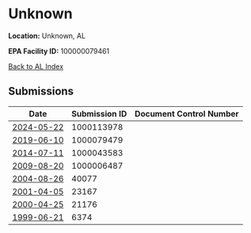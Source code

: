# Unknown

**Location:** Unknown, AL

**EPA Facility ID:** 100000079461

[Back to AL Index](../../index.md)

## Submissions

| Date | Submission ID | Document Control Number |
|------|--------------|-------------------------|
| [2024-05-22](submissions/1000113978.md) | 1000113978 |  |
| [2019-06-10](submissions/1000079479.md) | 1000079479 |  |
| [2014-07-11](submissions/1000043583.md) | 1000043583 |  |
| [2009-08-20](submissions/1000006487.md) | 1000006487 |  |
| [2004-08-26](submissions/40077.md) | 40077 |  |
| [2001-04-05](submissions/23167.md) | 23167 |  |
| [2000-04-25](submissions/21176.md) | 21176 |  |
| [1999-06-21](submissions/6374.md) | 6374 |  |
